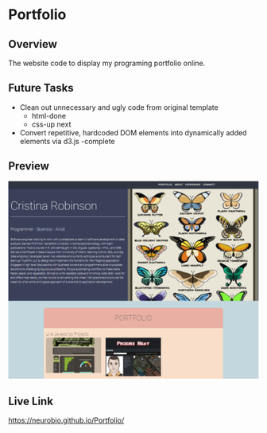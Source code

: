 # Portfolio

## Overview
The website code to display my programing portfolio online.

## Future Tasks
- Clean out unnecessary and ugly code from original template
  -  html-done
  -  css-up next
- Convert repetitive, hardcoded DOM elements into dynamically added elements via d3.js -complete

## Preview
![web-site preview](portfolio.png)

## Live Link
https://neurobio.github.io/Portfolio/
